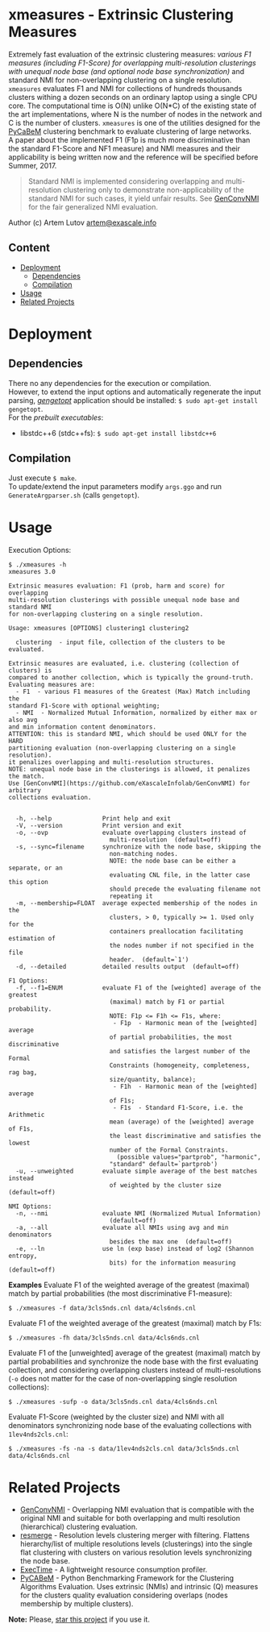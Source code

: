 # xmeasures - Extrinsic Clustering Measures
Extremely fast evaluation of the extrinsic clustering measures: *various F1 measures (including F1-Score) for overlapping multi-resolution clusterings with unequal node base (and optional node base synchronization)* and standard NMI for non-overlapping clustering on a single resolution.  
`xmeasures` evaluates F1 and NMI for collections of hundreds thousands clusters withing a dozen seconds on an ordinary laptop using a single CPU core. The computational time is O(N) unlike O(N*C) of the existing state of the art implementations, where N is the number of nodes in the network and C is the number of clusters.
`xmeasures` is one of the utilities designed for the [PyCaBeM](https://github.com/eXascaleInfolab/PyCABeM) clustering benchmark to evaluate clustering of large networks.  
A paper about the implemented F1 (F1p is much more discriminative than the standard F1-Score and NF1 measure) and NMI measures and their applicability is being written now and the reference will be specified before Summer, 2017.
> Standard NMI is implemented considering overlapping and multi-resolution clustering only to demonstrate non-applicability of the standard NMI for such cases, it yield unfair results. See [GenConvNMI](https://github.com/eXascaleInfolab/GenConvNMI) for the fair generalized NMI evaluation.

Author (c)  Artem Lutov <artem@exascale.info>

## Content
- [Deployment](#deployment)
	- [Dependencies](#dependencies)
	- [Compilation](#compilation)
- [Usage](#usage)
- [Related Projects](#related-projects)

# Deployment

## Dependencies
There no any dependencies for the execution or compilation.  
However, to extend the input options and automatically regenerate the input parsing,
[*gengetopt*](https://www.gnu.org/software/gengetopt) application should be installed: `$ sudo apt-get install gengetopt`.  
For the *prebuilt executables*:
- libstdc++6 (stdc++fs): `$ sudo apt-get install libstdc++6`

## Compilation
Just execute `$ make`.  
To update/extend the input parameters modify `args.ggo` and run `GenerateArgparser.sh` (calls `gengetopt`).

# Usage
Execution Options:
```
$ ./xmeasures -h
xmeasures 3.0

Extrinsic measures evaluation: F1 (prob, harm and score) for overlapping
multi-resolution clusterings with possible unequal node base and standard NMI
for non-overlapping clustering on a single resolution.

Usage: xmeasures [OPTIONS] clustering1 clustering2

  clustering  - input file, collection of the clusters to be evaluated.

Extrinsic measures are evaluated, i.e. clustering (collection of clusters) is
compared to another collection, which is typically the ground-truth.
Evaluating measures are:
  - F1  - various F1 measures of the Greatest (Max) Match including the
standard F1-Score with optional weighting;
  - NMI  - Normalized Mutual Information, normalized by either max or also avg
and min information content denominators.
ATTENTION: this is standard NMI, which should be used ONLY for the HARD
partitioning evaluation (non-overlapping clustering on a single resolution).
it penalizes overlapping and multi-resolution structures.
NOTE: unequal node base in the clusterings is allowed, it penalizes the match.
Use [GenConvNMI](https://github.com/eXascaleInfolab/GenConvNMI) for arbitrary
collections evaluation.


  -h, --help              Print help and exit
  -V, --version           Print version and exit
  -o, --ovp               evaluate overlapping clusters instead of
                            multi-resolution  (default=off)
  -s, --sync=filename     synchronize with the node base, skipping the
                            non-matching nodes.
                            NOTE: the node base can be either a separate, or an
                            evaluating CNL file, in the latter case this option
                            should precede the evaluating filename not
                            repeating it
  -m, --membership=FLOAT  average expected membership of the nodes in the
                            clusters, > 0, typically >= 1. Used only for the
                            containers preallocation facilitating estimation of
                            the nodes number if not specified in the file
                            header.  (default=`1')
  -d, --detailed          detailed results output  (default=off)

F1 Options:
  -f, --f1=ENUM           evaluate F1 of the [weighted] average of the greatest
                            (maximal) match by F1 or partial probability.
                            NOTE: F1p <= F1h <= F1s, where:
                             - F1p  - Harmonic mean of the [weighted] average
                            of partial probabilities, the most discriminative
                            and satisfies the largest number of the Formal
                            Constraints (homogeneity, completeness, rag bag,
                            size/quantity, balance);
                             - F1h  - Harmonic mean of the [weighted] average
                            of F1s;
                             - F1s  - Standard F1-Score, i.e. the Arithmetic
                            mean (average) of the [weighted] average of F1s,
                            the least discriminative and satisfies the lowest
                            number of the Formal Constraints.
                              (possible values="partprob", "harmonic",
                            "standard" default=`partprob')
  -u, --unweighted        evaluate simple average of the best matches instead
                            of weighted by the cluster size  (default=off)

NMI Options:
  -n, --nmi               evaluate NMI (Normalized Mutual Information)
                            (default=off)
  -a, --all               evaluate all NMIs using avg and min denominators
                            besides the max one  (default=off)
  -e, --ln                use ln (exp base) instead of log2 (Shannon entropy,
                            bits) for the information measuring  (default=off)
```

**Examples**
Evaluate F1 of the weighted average of the greatest (maximal) match by partial probabilities (the most discriminative F1-measure):
```
$ ./xmeasures -f data/3cls5nds.cnl data/4cls6nds.cnl
```

Evaluate F1 of the weighted average of the greatest (maximal) match by F1s:
```
$ ./xmeasures -fh data/3cls5nds.cnl data/4cls6nds.cnl
```

Evaluate F1 of the [unweighted] average of the greatest (maximal) match by partial probabilities and synchronize the node base with the first evaluating collection, and considering overlapping clusters instead of multi-resolutions (`-o` does not matter for the case of non-overlapping single resolution collections):
```
$ ./xmeasures -sufp -o data/3cls5nds.cnl data/4cls6nds.cnl
```

Evaluate F1-Score (weighted by the cluster size) and  NMI with all denominators synchronizing node base of the evaluating collections with `1lev4nds2cls.cnl`:
```
$ ./xmeasures -fs -na -s data/1lev4nds2cls.cnl data/3cls5nds.cnl data/4cls6nds.cnl
```

# Related Projects
- [GenConvNMI](https://github.com/eXascaleInfolab/GenConvNMI) - Overlapping NMI evaluation that is compatible with the original NMI and suitable for both overlapping and multi resolution (hierarchical) clustering evaluation.
- [resmerge](https://github.com/eXascaleInfolab/resmerge)  - Resolution levels clustering merger with filtering. Flattens hierarchy/list of multiple resolutions levels (clusterings) into the single flat clustering with clusters on various resolution levels synchronizing the node base.
- [ExecTime](https://bitbucket.org/lumais/exectime/)  - A lightweight resource consumption profiler.
- [PyCABeM](https://github.com/eXascaleInfolab/PyCABeM) - Python Benchmarking Framework for the Clustering Algorithms Evaluation. Uses extrinsic (NMIs) and intrinsic (Q) measures for the clusters quality evaluation considering overlaps (nodes membership by multiple clusters).

**Note:** Please, [star this project](https://github.com/eXascaleInfolab/xmeasures) if you use it.
